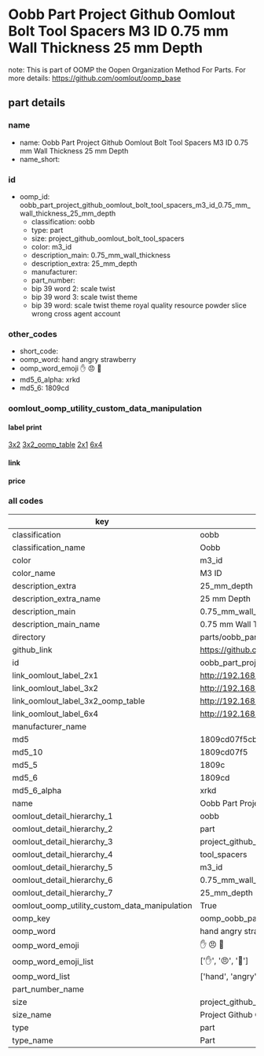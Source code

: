# Oobb Part Project Github Oomlout Bolt Tool Spacers M3 ID 0.75 mm Wall Thickness 25 mm Depth  

note: This is part of OOMP the Oopen Organization Method For Parts. For more details: https://github.com/oomlout/oomp_base

##  part details
  







### name
* name: Oobb Part Project Github Oomlout Bolt Tool Spacers M3 ID 0.75 mm Wall Thickness 25 mm Depth
* name_short: 
### id
* oomp_id: oobb_part_project_github_oomlout_bolt_tool_spacers_m3_id_0.75_mm_wall_thickness_25_mm_depth
  * classification: oobb
  * type: part
  * size: project_github_oomlout_bolt_tool_spacers
  * color: m3_id
  * description_main: 0.75_mm_wall_thickness
  * description_extra: 25_mm_depth
  * manufacturer: 
  * part_number: 
  * bip 39 word 2: scale twist
  * bip 39 word 3: scale twist theme
  * bip 39 word: scale twist theme royal quality resource powder slice wrong cross agent account

### other_codes
* short_code: 
* oomp_word: hand angry strawberry
* oomp_word_emoji :hand: :angry: :strawberry:
* md5_6_alpha: xrkd
* md5_6: 1809cd






### oomlout_oomp_utility_custom_data_manipulation
#### label print
[3x2](http://192.168.1.245:1112/?label=oomp%20xrkd)
[3x2_oomp_table](http://192.168.1.108:1112/?label=oomp%20xrkd)
[2x1](http://192.168.1.242:1112/?label=oomp%20xrkd)
[6x4](http://192.168.1.55:1112/?label=oomp%20xrkd)    

#### link

                              

#### price







### all codes 
| key | value |  
| --- | --- |  
| classification | oobb |  
| classification_name | Oobb |  
| color | m3_id |  
| color_name | M3 ID |  
| description_extra | 25_mm_depth |  
| description_extra_name | 25 mm Depth |  
| description_main | 0.75_mm_wall_thickness |  
| description_main_name | 0.75 mm Wall Thickness |  
| directory | parts/oobb_part_project_github_oomlout_bolt_tool_spacers_m3_id_0.75_mm_wall_thickness_25_mm_depth |  
| github_link | https://github.com/oomlout/oomlout_oomp_part_src/tree/main/parts/oobb_part_project_github_oomlout_bolt_tool_spacers_m3_id_0.75_mm_wall_thickness_25_mm_depth |  
| id | oobb_part_project_github_oomlout_bolt_tool_spacers_m3_id_0.75_mm_wall_thickness_25_mm_depth |  
| link_oomlout_label_2x1 | http://192.168.1.242:1112/?label=oomp%20xrkd |  
| link_oomlout_label_3x2 | http://192.168.1.245:1112/?label=oomp%20xrkd |  
| link_oomlout_label_3x2_oomp_table | http://192.168.1.108:1112/?label=oomp%20xrkd |  
| link_oomlout_label_6x4 | http://192.168.1.55:1112/?label=oomp%20xrkd |  
| manufacturer_name |  |  
| md5 | 1809cd07f5cb7526de579bcbc03ae600 |  
| md5_10 | 1809cd07f5 |  
| md5_5 | 1809c |  
| md5_6 | 1809cd |  
| md5_6_alpha | xrkd |  
| name | Oobb Part Project Github Oomlout Bolt Tool Spacers M3 ID 0.75 mm Wall Thickness 25 mm Depth |  
| oomlout_detail_hierarchy_1 | oobb |  
| oomlout_detail_hierarchy_2 | part |  
| oomlout_detail_hierarchy_3 | project_github_bolt |  
| oomlout_detail_hierarchy_4 | tool_spacers |  
| oomlout_detail_hierarchy_5 | m3_id |  
| oomlout_detail_hierarchy_6 | 0.75_mm_wall_thickness |  
| oomlout_detail_hierarchy_7 | 25_mm_depth |  
| oomlout_oomp_utility_custom_data_manipulation | True |  
| oomp_key | oomp_oobb_part_project_github_oomlout_bolt_tool_spacers_m3_id_0.75_mm_wall_thickness_25_mm_depth |  
| oomp_word | hand angry strawberry |  
| oomp_word_emoji | :hand: :angry: :strawberry: |  
| oomp_word_emoji_list | [':hand:', ':angry:', ':strawberry:'] |  
| oomp_word_list | ['hand', 'angry', 'strawberry'] |  
| part_number_name |  |  
| size | project_github_oomlout_bolt_tool_spacers |  
| size_name | Project Github Oomlout Bolt Tool Spacers |  
| type | part |  
| type_name | Part |  
